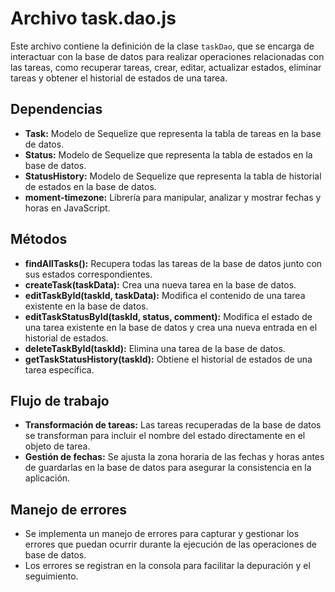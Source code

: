 # Archivo task.dao.js

Este archivo contiene la definición de la clase `taskDao`, que se encarga de interactuar con la base de datos para realizar operaciones relacionadas con las tareas, como recuperar tareas, crear, editar, actualizar estados, eliminar tareas y obtener el historial de estados de una tarea.

## Dependencias

- **Task:** Modelo de Sequelize que representa la tabla de tareas en la base de datos.
- **Status:** Modelo de Sequelize que representa la tabla de estados en la base de datos.
- **StatusHistory:** Modelo de Sequelize que representa la tabla de historial de estados en la base de datos.
- **moment-timezone:** Librería para manipular, analizar y mostrar fechas y horas en JavaScript.

## Métodos

- **findAllTasks():** Recupera todas las tareas de la base de datos junto con sus estados correspondientes.
- **createTask(taskData):** Crea una nueva tarea en la base de datos.
- **editTaskById(taskId, taskData):** Modifica el contenido de una tarea existente en la base de datos.
- **editTaskStatusById(taskId, status, comment):** Modifica el estado de una tarea existente en la base de datos y crea una nueva entrada en el historial de estados.
- **deleteTaskById(taskId):** Elimina una tarea de la base de datos.
- **getTaskStatusHistory(taskId):** Obtiene el historial de estados de una tarea específica.

## Flujo de trabajo

- **Transformación de tareas:** Las tareas recuperadas de la base de datos se transforman para incluir el nombre del estado directamente en el objeto de tarea.
- **Gestión de fechas:** Se ajusta la zona horaria de las fechas y horas antes de guardarlas en la base de datos para asegurar la consistencia en la aplicación.

## Manejo de errores

- Se implementa un manejo de errores para capturar y gestionar los errores que puedan ocurrir durante la ejecución de las operaciones de base de datos.
- Los errores se registran en la consola para facilitar la depuración y el seguimiento.

